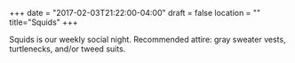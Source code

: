 +++
date = "2017-02-03T21:22:00-04:00"
draft = false
location = ""
title="Squids"
+++

Squids is our weekly social night. Recommended attire: gray sweater vests, turtlenecks, and/or tweed suits.